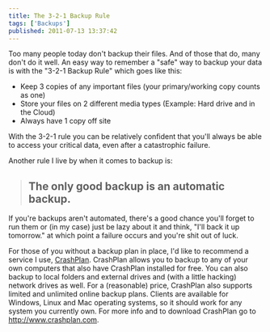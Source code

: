 ```yaml
---
title: The 3-2-1 Backup Rule
tags: ['Backups']
published: 2011-07-13 13:37:42
---
```


Too many people today don't backup their files. And of those that do, many don't
do it well. An easy way to remember a "safe" way to backup your data is with the
"3-2-1 Backup Rule" which goes like this:

  - Keep 3 copies of any important files (your primary/working copy counts as one)
  - Store your files on 2 different media types (Example: Hard drive and in the Cloud)
  - Always have 1 copy off site

With the 3-2-1 rule you can be relatively confident that you'll always be able
to access your critical data, even after a catastrophic failure.

Another rule I live by when it comes to backup is:

> ## The only good backup is an automatic backup.

If you're backups aren't automated, there's a good chance you'll forget to run
them or (in my case) just be lazy about it and think, "I'll back it up
tomorrow." at which point a failure occurs and you're shit out of luck.

For those of you without a backup plan in place, I'd like to recommend a service
I use, [CrashPlan](http://www.crashplan.com/). CrashPlan allows you to backup to
any of your own computers that also have CrashPlan installed for free. You can
also backup to local folders and external drives and (with a little hacking)
network drives as well. For a (reasonable) price, CrashPlan also supports
limited and unlimited online backup plans. Clients are available for Windows,
Linux and Mac operating systems, so it should work for any system you currently
own. For more info and to download CrashPlan go to <http://www.crashplan.com>.
